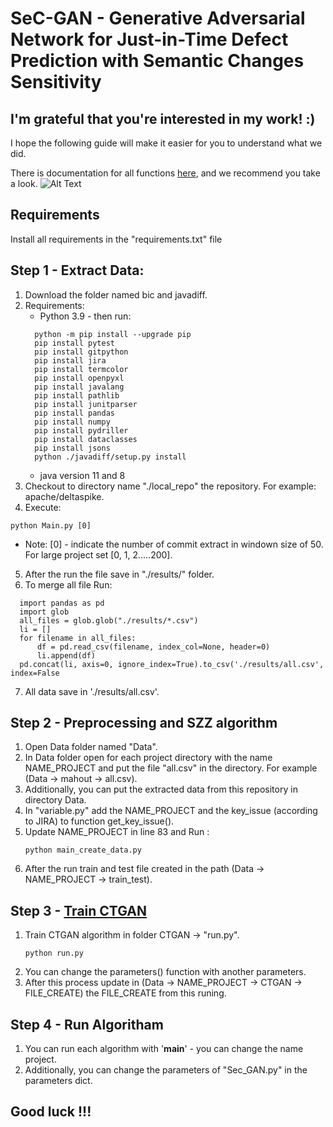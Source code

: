 # SeC-GAN - Generative Adversarial Network for Just-in-Time Defect Prediction with Semantic Changes Sensitivity

## I'm grateful that you're interested in my work! :)

I hope the following guide will make it easier for you to understand what we did.

There is documentation for all functions [here](https://shirshir05.github.io/SeC_GAN__Just_in_Time_Defect_Prediction.github.io-/), and we recommend you take a look.
![Alt Text](https://media.giphy.com/media/vFKqnCdLPNOKc/giphy.gif)


## Requirements

Install all requirements in the "requirements.txt" file


## Step 1 - Extract Data:

1. Download the folder named bic and javadiff.
2. Requirements: 
    * Python 3.9 - then run: 
    ```
      python -m pip install --upgrade pip
      pip install pytest 
      pip install gitpython
      pip install jira
      pip install termcolor 
      pip install openpyxl  
      pip install javalang
      pip install pathlib
      pip install junitparser
      pip install pandas
      pip install numpy
      pip install pydriller
      pip install dataclasses
      pip install jsons
      python ./javadiff/setup.py install
     ```
    * java version 11 and 8
3. Checkout to directory name "./local_repo" the repository. For example: apache/deltaspike.
4. Execute: 
```
python Main.py [0]
```
  * Note: [0] - indicate  the number of commit extract in windown size of 50.  For large project set [0, 1, 2.....200].
 5. After the run the file save in "./results/" folder. 
 6. To merge all file Run:
  ```
    import pandas as pd
    import glob
    all_files = glob.glob("./results/*.csv")
    li = []
    for filename in all_files:
        df = pd.read_csv(filename, index_col=None, header=0)
        li.append(df)
    pd.concat(li, axis=0, ignore_index=True).to_csv('./results/all.csv', index=False
   ```
 7. All data save in './results/all.csv'.
    

## Step 2 - Preprocessing and SZZ algorithm

1. Open Data folder named  "Data".
2. In Data folder open for each project directory with the name NAME_PROJECT and put the file "all.csv" in the directory. For example  (Data -> mahout -> all.csv). 
3. Additionally, you can put the extracted  data from this repository in directory Data. 
4. In "variable.py" add the NAME_PROJECT and the key_issue (according to JIRA) to function get_key_issue().
5. Update NAME_PROJECT in line 83 and Run :
   ```
   python main_create_data.py
   ```
7. After the run train and test file created in the path (Data -> NAME_PROJECT -> train_test). 

## Step 3 -  [Train CTGAN](https://github.com/sdv-dev/CTGAN)

1. Train CTGAN algorithm in folder CTGAN -> "run.py".
   ```
   python run.py
   ```
3. You can change the parameters() function with another parameters.
4. After this process update in (Data -> NAME_PROJECT -> CTGAN -> FILE_CREATE) the FILE_CREATE from this runing.


## Step 4 - Run Algoritham 
1. You can run each algorithm with '__main__' - you can change  the name project. 
2. Additionally,  you can change the parameters of "Sec_GAN.py" in the parameters dict. 

## Good luck !!! 
